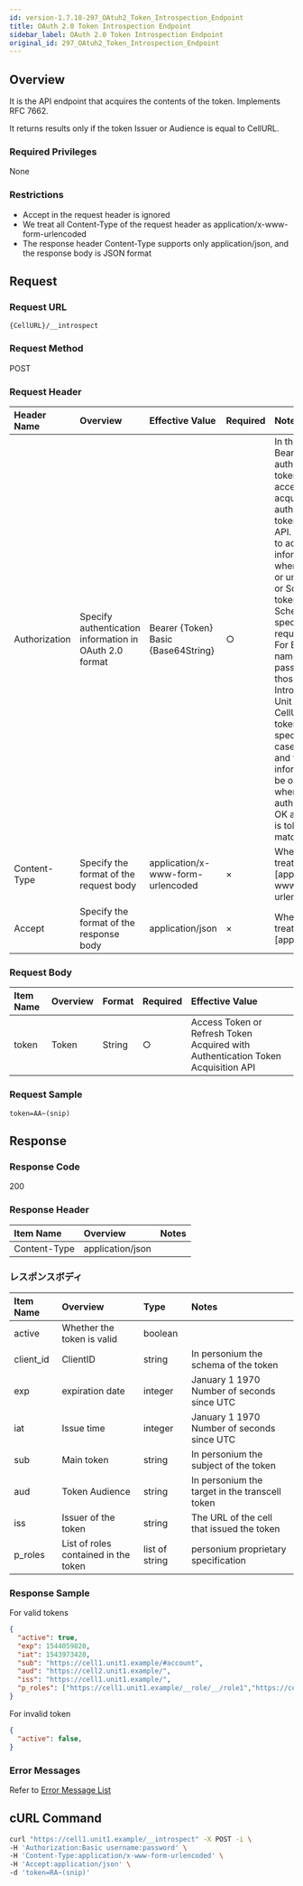 ```yaml
---
id: version-1.7.18-297_OAtuh2_Token_Introspection_Endpoint
title: OAuth 2.0 Token Introspection Endpoint
sidebar_label: OAuth 2.0 Token Introspection Endpoint
original_id: 297_OAtuh2_Token_Introspection_Endpoint
---
```

## Overview
It is the API endpoint that acquires the contents of the token. Implements RFC 7662.

It returns results only if the token Issuer or Audience is equal to CellURL.

### Required Privileges
None

### Restrictions
* Accept in the request header is ignored
* We treat all Content-Type of the request header as application/x-www-form-urlencoded
* The response header Content-Type supports only application/json, and the response body is JSON format

## Request
### Request URL
```
{CellURL}/__introspect
```
### Request Method
POST

### Request Header

|Header Name|Overview|Effective Value|Required|Notes|
|:--|:--|:--|:--|:--|
|Authorization|Specify authentication information in OAuth 2.0 format|Bearer {Token}<br>Basic {Base64String}|○|In the case of Bearer, the authentication token is the access token acquired by the authentication token acquisition API. It is possible to acquire token information only when unit token or unit user token or Schema of token matches Schema of token specified by request body.<br>For Basic, user name and password are those set for Introspection by Unit setting, or CellURL and token are specified. In the case of CellURL and token, token information can be obtained only when client authentication is OK and CellURL is token that matches Schema|
|Content-Type|Specify the format of the request body|application/x-www-form-urlencoded|×|When omitted, treat it as [application/x-www-form-urlencoded]|
|Accept|Specify the format of the response body|application/json|×|When omitted, treat it as [application/json]|

### Request Body

|Item Name|Overview|Format|Required|Effective Value|
|:--|:--|:--|:--|:--|
|token|Token|String|○|Access Token or Refresh Token Acquired with Authentication Token Acquisition API|

### Request Sample

```
token=AA~(snip)

```

## Response
### Response Code
200

### Response Header

|Item Name|Overview|Notes|
|:--|:--|:--|
|Content-Type|application/json||

### レスポンスボディ

|Item Name|Overview|Type|Notes|
|:--|:--|:--|:--|
|active|Whether the token is valid|boolean||
|client_id|ClientID|string|In personium the schema of the token|
|exp|expiration date|integer|January 1 1970 Number of seconds since UTC|
|iat|Issue time|integer|January 1 1970 Number of seconds since UTC|
|sub|Main token|string|In personium the subject of the token|
|aud|Token Audience|string|In personium the target in the transcell token|
|iss|Issuer of the token|string|The URL of the cell that issued the token|
|p_roles|List of roles contained in the token|list of string|personium proprietary specification|

### Response Sample
For valid tokens
```JSON
{
  "active": true,
  "exp": 1544059820,
  "iat": 1543973420,
  "sub": "https://cell1.unit1.example/#account",
  "aud": "https://cell2.unit1.example/",
  "iss": "https://cell1.unit1.example/",
  "p_roles": ["https://cell1.unit1.example/__role/__/role1","https://cell1.unit1.example/__role/__/role2"]
}
```
For invalid token
```JSON
{
  "active": false,
}
```

### Error Messages
Refer to [Error Message List](004_Error_Messages.md)

## cURL Command
```sh
curl "https://cell1.unit1.example/__introspect" -X POST -i \
-H 'Authorization:Basic username:password' \
-H 'Content-Type:application/x-www-form-urlencoded' \
-H 'Accept:application/json' \
-d 'token=RA~(snip)'
```
